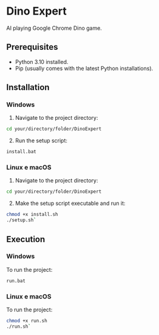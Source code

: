 # Dino Expert

AI playing Google Chrome Dino game.


## Prerequisites

-  Python 3.10 installed.
-  Pip (usually comes with the latest Python installations).

## Installation

### Windows

1.  Navigate to the project directory:

```bash
cd your/directory/folder/DinoExpert 
```

2.  Run the setup script:

```bash
install.bat
```

### Linux e macOS

1.  Navigate to the project directory:

```bash
cd your/directory/folder/DinoExpert 
```

2.  Make the setup script executable and run it:

```bash
chmod +x install.sh
./setup.sh` 
```

## Execution

### Windows

To run the project:

```bash
run.bat
```

### Linux e macOS

To run the project:

```bash
chmod +x run.sh
./run.sh` 
```
